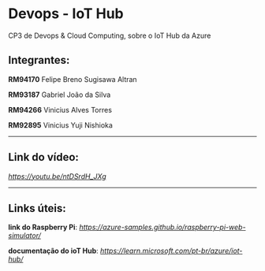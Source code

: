 # Devops - IoT Hub

CP3 de Devops & Cloud Computing, sobre o IoT Hub da Azure

## Integrantes:

**RM94170** Felipe Breno Sugisawa Altran

**RM93187** Gabriel João da Silva

**RM94266** Vinicius Alves Torres

**RM92895** Vinicius Yuji Nishioka

---

## Link do vídeo: 
*https://youtu.be/ntDSrdH_JXg*

---

## Links úteis:

**link do Raspberry Pi**: *https://azure-samples.github.io/raspberry-pi-web-simulator/*

**documentação do ioT Hub**: *https://learn.microsoft.com/pt-br/azure/iot-hub/*
